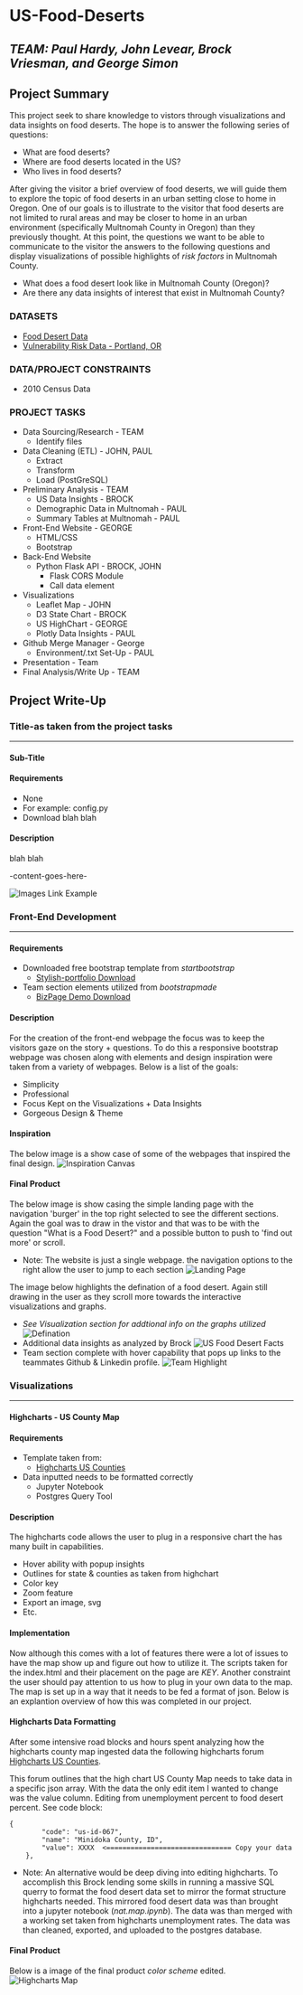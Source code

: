 # US-Food-Deserts
## *TEAM: Paul Hardy, John Levear, Brock Vriesman, and George Simon*

## Project Summary
This project seek to share knowledge to vistors through visualizations and data insights on food deserts. The hope is to answer the following series of questions:
* What are food deserts?
* Where are food deserts located in the US?
* Who lives in food deserts?
 
After giving the visitor a brief overview of food deserts, we will guide them to explore the topic of food deserts in an urban setting close to home in Oregon. One of our goals is to illustrate to the visitor that food deserts are not limited to rural areas and may be closer to home in an urban environment (specifically Multnomah County in Oregon) than they previously thought. At this point, the questions we want to be able to communicate to the visitor the answers to the following questions and display visualizations of possible highlights of *risk factors* in Multnomah County.
* What does a food desert look like in Multnomah County (Oregon)?
* Are there any data insights of interest that exist in Multnomah County?

### DATASETS
* [Food Desert Data](https://www.kaggle.com/tcrammond/food-access-and-food-deserts)
* [Vulnerability Risk Data - Portland, OR](https://gis-pdx.opendata.arcgis.com/datasets/vulnerability?geometry=-123.978%2C45.376%2C-121.365%2C45.713)

### DATA/PROJECT CONSTRAINTS
* 2010 Census Data

### PROJECT TASKS
* Data Sourcing/Research - TEAM
  * Identify files
* Data Cleaning (ETL) - JOHN, PAUL
  * Extract
  * Transform
  * Load (PostGreSQL)
* Preliminary Analysis - TEAM
  * US Data Insights - BROCK
  * Demographic Data in Multnomah - PAUL
  * Summary Tables at Multnomah - PAUL
* Front-End Website - GEORGE
  * HTML/CSS
  * Bootstrap 
* Back-End Website
  * Python Flask API - BROCK, JOHN
      * Flask CORS Module
      * Call data element
* Visualizations
  * Leaflet Map - JOHN
  * D3 State Chart - BROCK
  * US HighChart - GEORGE
  * Plotly Data Insights - PAUL
* Github Merge Manager - George
  * Environment/.txt Set-Up - PAUL
* Presentation - Team
* Final Analysis/Write Up - TEAM


## Project Write-Up

### Title-as taken from the project tasks
______________________________
<!-- if you plan on multiple sections -->
#### Sub-Title

#### Requirements
* None
* For example: config.py
* Download blah blah

#### Description
<!-- Try to keep this highlevel and short -->
blah blah

-content-goes-here-
<!-- Below is code for inputting a image. All images will be saved in resources/images folder -->
![Images Link Example](/resources/images/<file>)


### Front-End Development
______________________________

#### Requirements
* Downloaded free bootstrap template from *startbootstrap*
  * [Stylish-portfolio Download](https://startbootstrap.com/themes/stylish-portfolio/)
* Team section elements utilized from *bootstrapmade* 
  * [BizPage Demo Download](https://bootstrapmade.com/demo/BizPage/)

#### Description
For the creation of the front-end webpage the focus was to keep the visitors gaze on the story + questions. To do this a responsive bootstrap webpage was chosen along with elements and design inspiration were taken from a variety of webpages. Below is a list of the goals:
* Simplicity
* Professional
* Focus Kept on the Visualizations + Data Insights
* Gorgeous Design & Theme

#### Inspiration
The below image is a show case of some of the webpages that inspired the final design.
![Inspiration Canvas](/resources/images/web-inspiration.png)

#### Final Product
The below image is show casing the simple landing page with the navigation 'burger' in the top right selected to see the different sections.
Again the goal was to draw in the vistor and that was to be with the question "What is a Food Desert?" and a possible button to push to 'find out more' or scroll.
* Note: The website is just a single webpage. the navigation options to the right allow the user to jump to each section
![Landing Page](/resources/images/webpage-1.png)

The image below highlights the defination of a food desert. Again still drawing in the user as they scroll more towards the interactive visualizations and graphs.
* *See Visualization section for addtional info on the graphs utilized*
![Defination](/resources/images/webpage-2.PNG)
* Additional data insights as analyzed by Brock
![US Food Desert Facts](/resources/images/webpage-3.PNG)
* Team section complete with hover capability that pops up links to the teammates Github & Linkedin profile.
![Team Highlight](/resources/images/webpage-4.png)


### Visualizations
______________________________
<!-- if you plan on multiple sections -->
#### Highcharts - US County Map

#### Requirements
* Template taken from:
  * [Highcharts US Counties](https://www.highcharts.com/demo/maps/us-counties)
* Data inputted needs to be formatted correctly
  * Jupyter Notebook
  * Postgres Query Tool

#### Description
The highcharts code allows the user to plug in a responsive chart the has many built in capabilities.
* Hover ability with popup insights
* Outlines for state & counties as taken from highchart
* Color key 
* Zoom feature
* Export an image, svg
* Etc.

#### Implementation
Now although this comes with a lot of features there were a lot of issues to have the map show up and figure out how to utilize it.
The scripts taken for the index.html and their placement on the page are *KEY*. Another constraint the user should pay attention to us how to plug in your own data to the map. The map is set up in a way that it needs to be fed a format of json. Below is an explantion overview of how this was completed in our project.

#### Highcharts Data Formatting
After some intensive road blocks and hours spent analyzing how the highcharts county map ingested data the following highcharts forum [Highcharts US Counties](https://www.highcharts.com/forum/viewtopic.php?t=34910).

This forum outlines that the high chart US County Map needs to take data in a specific json array. With the data the only edit item I wanted to change was the value column. Editing from unemployment percent to food desert percent. See code block:
```
{
        "code": "us-id-067",
        "name": "Minidoka County, ID",
        "value": XXXX  <=============================== Copy your data
    }, 
```
* Note: An alternative would be deep diving into editing highcharts.
To accomplish this Brock lending some skills in running a massive SQL querry to format the food desert data set to mirror the format structure highcharts needed.
This mirrored food desert data was than brought into a jupyter notebook (*nat.map.ipynb*). The data was than merged with a working set taken from highcharts unemployment rates. The data was than cleaned, exported, and uploaded to the postgres database.

#### Final Product
Below is a image of the final product *color scheme* edited.
![Highcharts Map](/resources/images/<file>)



